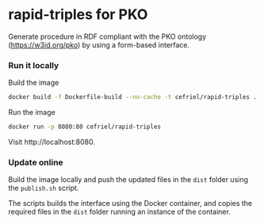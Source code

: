 # rapid-triples for PKO

Generate procedure in RDF compliant with the PKO ontology (https://w3id.org/pko) by using a form-based interface.

### Run it locally

Build the image
```sh
docker build -f Dockerfile-build --no-cache -t cefriel/rapid-triples .
```

Run the image
```sh
docker run -p 8080:80 cefriel/rapid-triples
```

Visit http://localhost:8080.

### Update online

Build the image locally and push the updated files in the `dist` folder using the `publish.sh` script.

The scripts builds the interface using the Docker container, and copies the required files in the `dist` folder running an instance of the container.
